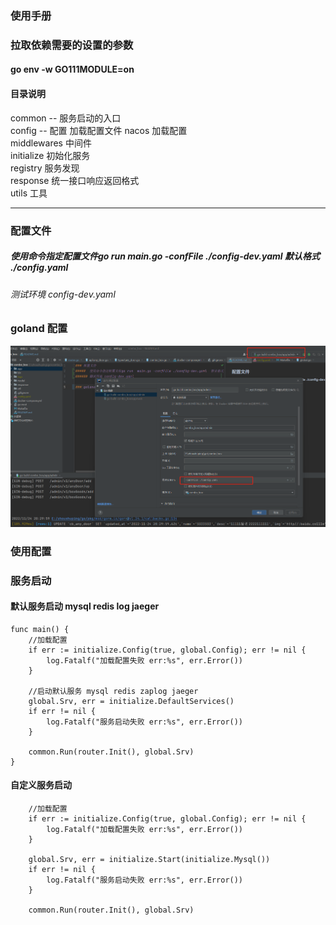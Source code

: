 ### 使用手册

### 拉取依赖需要的设置的参数
#### go env -w GO111MODULE=on

#### 目录说明
common --  服务启动的入口   
config --  配置 加载配置文件 nacos 加载配置  
middlewares 中间件  
initialize 初始化服务   
registry   服务发现  
response   统一接口响应返回格式  
utils      工具

***
### 配置文件
#####  使用命令指定配置文件go run  main.go -confFile ./config-dev.yaml  默认格式 ./config.yaml
###### 测试环境 config-dev.yaml

### goland 配置
![](./readme/img/goland-confFile.png)


### 使用配置

### 服务启动
#### 默认服务启动 mysql redis log jaeger
```
func main() {
    //加载配置
	if err := initialize.Config(true, global.Config); err != nil {
		log.Fatalf("加载配置失败 err:%s", err.Error())
	}
	
	//启动默认服务 mysql redis zaplog jaeger
	global.Srv, err = initialize.DefaultServices()
	if err != nil {
		log.Fatalf("服务启动失败 err:%s", err.Error())
	}
	
	common.Run(router.Init(), global.Srv)
}

```

#### 自定义服务启动 
```
    //加载配置
	if err := initialize.Config(true, global.Config); err != nil {
		log.Fatalf("加载配置失败 err:%s", err.Error())
	}
	
	global.Srv, err = initialize.Start(initialize.Mysql()) 
	if err != nil {
		log.Fatalf("服务启动失败 err:%s", err.Error())
	}
	
	common.Run(router.Init(), global.Srv)
```